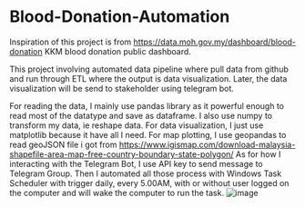 # Blood-Donation-Automation

Inspiration of this project is from https://data.moh.gov.my/dashboard/blood-donation KKM blood donation public dashboard.

This project involving automated data pipeline where pull data from github and run through ETL where the output is data visualization.
Later, the data visualization will be send to stakeholder using telegram bot. 

For reading the data, I mainly use pandas library as it powerful enough to read most of the datatype and save as dataframe.
I also use numpy to transform my data, ie reshape data.
For data visualization, I just use matplotlib because it have all I need.
For map plotting, I use geopandas to read geoJSON file i got from https://www.igismap.com/download-malaysia-shapefile-area-map-free-country-boundary-state-polygon/
As for how I interacting with the Telegram Bot, I use API key to send message to Telegram Group.
Then I automated all those process with Windows Task Scheduler with trigger daily, every 5.00AM, with or without user logged on the computer and will wake the computer to run the task.
![image](https://github.com/AsyrafMustaffa-01/Blood-Donation-Automation/assets/155541067/805cce8a-31a3-4e41-8b9c-90fc335972e3)
